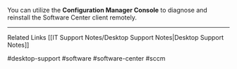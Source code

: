 You can utilize the **Configuration Manager Console** to diagnose and reinstall the Software Center client remotely.

---
Related Links
[[IT Support Notes/Desktop Support Notes|Desktop Support Notes]]

#desktop-support #software #software-center #sccm